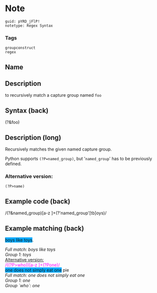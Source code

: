 # Note
```
guid: pYRD_jFlP!
notetype: Regex Syntax
```

### Tags
```
groupconstruct
regex
```

## Name


## Description
to recursively match a capture group named <code>foo</code>

## Syntax (back)
(?&foo)

## Description (long)
Recursively matches the given named capture group. 

Python supports <code>(?P=named_group)</code>, but '<code>named_group</code>' has to be previously defined.<div><h3>Alternative version:</h3></div><div><code>(?P>name)</code>
</div>

## Example code (back)
/(?&named_group)[a-z ]+(?'named_group'[tb]oys)/

## Example matching (back)
<span style="background-color: rgb(0, 170, 255);">boys like toys</span>.<div>
</div><div><i>Full match: boys like toys</i></div><div><i>Group 1: toys</i></div><div><i>
</i></div><div><u>Alternative version:</u></div><div><div><font color="#ff00ff">/((?P>who))[a-z ]+(?P<who>one)/</font></div><div><font color="#ff00ff">
</font></div><div><div><span style="background-color: rgb(0, 170, 255);">one does not simply eat one</span> pie</div></div></div><div>
</div><div><i>Full match: one does not simply eat one</i></div><div><i>Group 1: one
</i></div><div><i>Group `who`: one</i></div>

